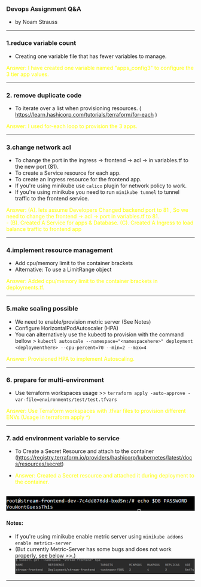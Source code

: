 ### Devops Assignment Q&A
- by Noam Strauss


----
### 1.reduce variable count

- Creating one variable file that has fewer variables to manage.
<p style='color:yellow'>Answer: I have created one variable named "apps_config3" to configure the 3 tier app values.</p>


----
### 2. remove duplicate code
- To iterate over a list when provisioning resources.
 ( https://learn.hashicorp.com/tutorials/terraform/for-each )
<p style='color:yellow'>Answer: I used for-each loop to provision the 3 apps.</p>


----
### 3.change network acl
- To change the port in the ingress -> frontend -> acl -> in variables.tf to the new port (81).
- To create a Service resource for each app.
- To create an Ingress resource for the frontend app.
- If you're using minikube use `calico` plugin for network policy to work.
- If you're using minikube you need to run `minikube tunnel` to tunnel traffic to the frontend service. 
<p style='color:yellow'>Answer: 
 (A). lets assume Developers Changed backend port to 81 , So we need to change 
the frontend -> acl -> port in variables.tf to 81.<br>
 - 
(B). Created A Service for apps & Database.
(C). Created A Ingress to load balance traffic to frontend app</p>

 


----
### 4.implement resource management
- Add cpu/memory limit to the container brackets
- Alternative: To use a LimitRange object

 <p style='color:yellow'>Answer: Added cpu/memory limit to the container brackets in deployments.tf.</p>


----
### 5.make scaling possible
- We need to enable/provision metric server  (See Notes)
- Configure HorizontalPodAutoscaler (HPA) 
- You can alternatively use the kubectl to provision with the command bellow >
`kubectl autoscale --namespace="<namespacehere>" deployment <deploymenthere> --cpu-percent=70 --min=2 --max=4`
 <p style='color:yellow'>Answer: Provisioned HPA to implement Autoscaling.</p>

----
### 6. prepare for multi-environment
- Use terraform workspaces
 usage >> `terraform apply -auto-approve -var-file=environments/test/test.tfvars`
 <p style='color:yellow'>Answer: Use Terraform workspaces with .tfvar files to provision different ENVs (Usage in terraform apply ^)</p>


----
### 7. add environment variable to service
- To Create a Secret Resource and attach to the container
(https://registry.terraform.io/providers/hashicorp/kubernetes/latest/docs/resources/secret)
- <p style='color:yellow'>Answer: Created a Secret resource and attached it during deployment to the container.</p>
![img_1.png](img_1.png)
------------------------------------


#### Notes:
- If you're using minikube enable metric server using `minikube addons enable metrics-server` 
- (But currently Metric-Server has some bugs and does not work properly, see below >>.)
 ![img.png](img.png)

-------------------------------------
